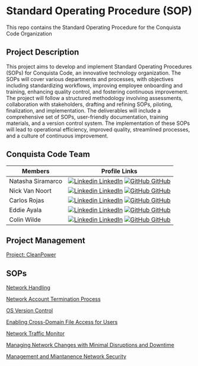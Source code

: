 # Standard Operating Procedure (SOP)

This repo contains the Standard Operating Procedure for the Conquista Code Organization

## Project Description
This project aims to develop and implement Standard Operating Procedures (SOPs) for Conquista Code, an innovative technology organization. The SOPs will cover various departments and processes, with objectives including standardizing workflows, improving employee onboarding and training, enhancing quality control, and fostering continuous improvement. The project will follow a structured methodology involving assessments, collaboration with stakeholders, drafting and refining SOPs, piloting, finalization, and implementation. The deliverables will include a comprehensive set of SOPs, user-friendly documentation, training materials, and a version control system. The implementation of these SOPs will lead to operational efficiency, improved quality, streamlined processes, and a culture of continuous improvement.

## Conquista Code Team 

| Members | Profile Links |
| --- | --- |
| Natasha Siramarco | [![Linkedin](https://i.stack.imgur.com/gVE0j.png) LinkedIn](https://www.linkedin.com/in/natasha-siramarco/) [![GitHub](https://i.stack.imgur.com/tskMh.png) GitHub](https://github.com/nsiramarco) |
| Nick Van Noort | [![Linkedin](https://i.stack.imgur.com/gVE0j.png) LinkedIn](https://www.linkedin.com/in/nicholas-van-noort/) [![GitHub](https://i.stack.imgur.com/tskMh.png) GitHub](https://github.com/nvannoort) |
| Carlos Rojas | [![Linkedin](https://i.stack.imgur.com/gVE0j.png) LinkedIn](https://www.linkedin.com/in/carlos-rojass/) [![GitHub](https://i.stack.imgur.com/tskMh.png) GitHub](https://github.com/carlosjorr) |
| Eddie Ayala |  [![Linkedin](https://i.stack.imgur.com/gVE0j.png) LinkedIn](https://www.linkedin.com/in/eddie-ayala3/) [![GitHub](https://i.stack.imgur.com/tskMh.png) GitHub](https://github.com/Edmandoo1) |
| Colin Wilde |  [![Linkedin](https://i.stack.imgur.com/gVE0j.png) LinkedIn](https://www.linkedin.com/in/colin-wilde-748718209/) [![GitHub](https://i.stack.imgur.com/tskMh.png) GitHub](https://github.com/wildedcolin) |
 

## Project Management

[Project: CleanPower](https://github.com/orgs/Conquista-Code/projects/1)

## SOPs

[Network Handling](https://github.com/Conquista-Code/SOP/blob/main/01.%20Network%20Handling.md)

[Network Account Termination Process](https://github.com/Conquista-Code/SOP/blob/main/02.%20Network%20Account%20Handling.md)

[OS Version Control](https://github.com/Conquista-Code/SOP/blob/main/03.%20OS%20Version%20Control.md)

[Enabling Cross-Domain File Access for Users](https://github.com/Conquista-Code/SOP/blob/main/04.%20%20File%20Access.md)

[Network Traffic Monitor](https://github.com/Conquista-Code/SOP/blob/main/05.%20Network%20Traffic%20Monitor.md)

[Managing Network Changes with Minimal Disruptions and Downtime](https://github.com/Conquista-Code/SOP/blob/main/06.%20Network%20Changes.md)

[Management and Miantanence Network Security](https://github.com/Conquista-Code/SOP/blob/main/07.%20Network%20Security.md)
